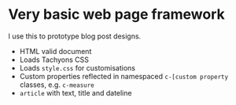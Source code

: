 # Very basic web page framework

I use this to prototype blog post designs.

- HTML valid document
- Loads Tachyons CSS
- Loads `style.css` for customisations
- Custom properties reflected in namespaced `c-[custom property` classes, e.g. `c-measure`
- `article` with text, title and dateline